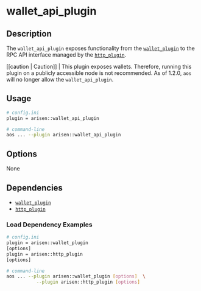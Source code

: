 # wallet_api_plugin

## Description

The `wallet_api_plugin` exposes functionality from the [`wallet_plugin`](../wallet_plugin/index.md) to the RPC API interface managed by the [`http_plugin`](../http_plugin/index.md).

[[caution | Caution]]
| This plugin exposes wallets. Therefore, running this plugin on a publicly accessible node is not recommended. As of 1.2.0, `aos` will no longer allow the `wallet_api_plugin`.

## Usage

```sh
# config.ini
plugin = arisen::wallet_api_plugin

# command-line
aos ... --plugin arisen::wallet_api_plugin
```

## Options

None

## Dependencies

* [`wallet_plugin`](../wallet_plugin/index.md)
* [`http_plugin`](../http_plugin/index.md)

### Load Dependency Examples

```sh
# config.ini
plugin = arisen::wallet_plugin
[options]
plugin = arisen::http_plugin
[options]

# command-line
aos ... --plugin arisen::wallet_plugin [options]  \
           --plugin arisen::http_plugin [options]
```
